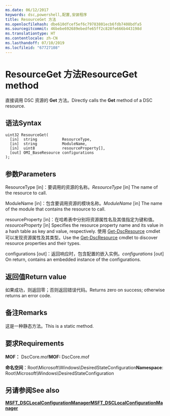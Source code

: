 ```yaml
---
ms.date: 06/12/2017
keywords: dsc,powershell,配置,安装程序
title: ResourceGet 方法
ms.openlocfilehash: dbe610dfcef5ef6c79783801ecb6fdb7408bdfa5
ms.sourcegitcommit: 46bebe692689ebedfe65ff2c828fe666b443198d
ms.translationtype: HT
ms.contentlocale: zh-CN
ms.lasthandoff: 07/10/2019
ms.locfileid: "67727108"
---
```

# <a name="resourceget-method"></a><span data-ttu-id="c9b56-103">ResourceGet 方法</span><span class="sxs-lookup"><span data-stu-id="c9b56-103">ResourceGet method</span></span>

<span data-ttu-id="c9b56-104">直接调用 DSC 资源的 **Get** 方法。</span><span class="sxs-lookup"><span data-stu-id="c9b56-104">Directly calls the **Get** method of a DSC resource.</span></span>

## <a name="syntax"></a><span data-ttu-id="c9b56-105">语法</span><span class="sxs-lookup"><span data-stu-id="c9b56-105">Syntax</span></span>

```mof
uint32 ResourceGet(
  [in]  string           ResourceType,
  [in]  string           ModuleName,
  [in]  uint8            resourceProperty[],
  [out] OMI_BaseResource configurations
);
```

## <a name="parameters"></a><span data-ttu-id="c9b56-106">参数</span><span class="sxs-lookup"><span data-stu-id="c9b56-106">Parameters</span></span>

<span data-ttu-id="c9b56-107">ResourceType  \[in\]：要调用的资源的名称。</span><span class="sxs-lookup"><span data-stu-id="c9b56-107">*ResourceType* \[in\] The name of the resource to call.</span></span>

<span data-ttu-id="c9b56-108">ModuleName  \[in\]：包含要调用资源的模块名称。</span><span class="sxs-lookup"><span data-stu-id="c9b56-108">*ModuleName* \[in\] The name of the module that contains the resource to call.</span></span>

<span data-ttu-id="c9b56-109">resourceProperty  \[in\]：在哈希表中分别将资源属性名及其值指定为键和值。</span><span class="sxs-lookup"><span data-stu-id="c9b56-109">*resourceProperty* \[in\] Specifies the resource property name and its value in a hash table as key and value, respectively.</span></span> <span data-ttu-id="c9b56-110">使用 [Get-DscResource](/powershell/module/PSDesiredStateConfiguration/Get-DscResource) cmdlet 可以发现资源属性及其类型。</span><span class="sxs-lookup"><span data-stu-id="c9b56-110">Use the [Get-DscResource](/powershell/module/PSDesiredStateConfiguration/Get-DscResource) cmdlet to discover resource properties and their types.</span></span>

<span data-ttu-id="c9b56-111">configurations  \[out\]：返回响应时，包含配置的嵌入实例。</span><span class="sxs-lookup"><span data-stu-id="c9b56-111">*configurations* \[out\] On return, contains an embedded instance of the configurations.</span></span>

## <a name="return-value"></a><span data-ttu-id="c9b56-112">返回值</span><span class="sxs-lookup"><span data-stu-id="c9b56-112">Return value</span></span>

<span data-ttu-id="c9b56-113">如果成功，则返回零；否则返回错误代码。</span><span class="sxs-lookup"><span data-stu-id="c9b56-113">Returns zero on success; otherwise returns an error code.</span></span>

## <a name="remarks"></a><span data-ttu-id="c9b56-114">备注</span><span class="sxs-lookup"><span data-stu-id="c9b56-114">Remarks</span></span>

<span data-ttu-id="c9b56-115">这是一种静态方法。</span><span class="sxs-lookup"><span data-stu-id="c9b56-115">This is a static method.</span></span>

## <a name="requirements"></a><span data-ttu-id="c9b56-116">要求</span><span class="sxs-lookup"><span data-stu-id="c9b56-116">Requirements</span></span>

<span data-ttu-id="c9b56-117">**MOF：** DscCore.mof</span><span class="sxs-lookup"><span data-stu-id="c9b56-117">**MOF:** DscCore.mof</span></span>

<span data-ttu-id="c9b56-118">**命名空间**：Root\Microsoft\Windows\DesiredStateConfiguration</span><span class="sxs-lookup"><span data-stu-id="c9b56-118">**Namespace**: Root\Microsoft\Windows\DesiredStateConfiguration</span></span>

## <a name="see-also"></a><span data-ttu-id="c9b56-119">另请参阅</span><span class="sxs-lookup"><span data-stu-id="c9b56-119">See also</span></span>

[<span data-ttu-id="c9b56-120">**MSFT_DSCLocalConfigurationManager**</span><span class="sxs-lookup"><span data-stu-id="c9b56-120">**MSFT_DSCLocalConfigurationManager**</span></span>](msft-dsclocalconfigurationmanager.md)
